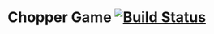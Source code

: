 Chopper Game   [![Build Status](https://travis-ci.org/bubuntux/chopper-game.png?branch=master)](https://travis-ci.org/bubuntux/chopper-game)
============
